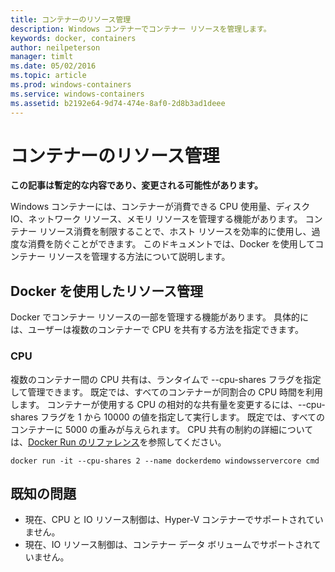 ```yaml
---
title: コンテナーのリソース管理
description: Windows コンテナーでコンテナー リソースを管理します。
keywords: docker, containers
author: neilpeterson
manager: timlt
ms.date: 05/02/2016
ms.topic: article
ms.prod: windows-containers
ms.service: windows-containers
ms.assetid: b2192e64-9d74-474e-8af0-2d8b3ad1deee
---
```


# コンテナーのリソース管理

**この記事は暫定的な内容であり、変更される可能性があります。** 

Windows コンテナーには、コンテナーが消費できる CPU 使用量、ディスク IO、ネットワーク リソース、メモリ リソースを管理する機能があります。 コンテナー リソース消費を制限することで、ホスト リソースを効率的に使用し、過度な消費を防ぐことができます。 このドキュメントでは、Docker を使用してコンテナー リソースを管理する方法について説明します。

## Docker を使用したリソース管理 

Docker でコンテナー リソースの一部を管理する機能があります。 具体的には、ユーザーは複数のコンテナーで CPU を共有する方法を指定できます。 

### CPU

複数のコンテナー間の CPU 共有は、ランタイムで --cpu-shares フラグを指定して管理できます。 既定では、すべてのコンテナーが同割合の CPU 時間を利用します。 コンテナーが使用する CPU の相対的な共有量を変更するには、--cpu-shares フラグを 1 から 10000 の値を指定して実行します。 既定では、すべてのコンテナーに 5000 の重みが与えられます。 CPU 共有の制約の詳細については、[Docker Run のリファレンス]( https://docs.docker.com/engine/reference/run/#cpu-share-constraint)を参照してください。 

```none 
docker run -it --cpu-shares 2 --name dockerdemo windowsservercore cmd
```

## 既知の問題

- 現在、CPU と IO リソース制御は、Hyper-V コンテナーでサポートされていません。
- 現在、IO リソース制御は、コンテナー データ ボリュームでサポートされていません。

<!--HONumber=May16_HO3-->


